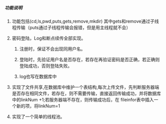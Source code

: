 ##### 功能说明
1. 功能包括(cd,ls,pwd,puts,gets,remove,mkdir) 其中gets和remove通过子线程传输（puts通过子线程传输会报错，但是用主线程就不会）

2. 密码登陆，Log和断点续传全部实现。

   1. 注册时，保证不会出现同用户名。

   2. 登陆时，先验证用户名是否存在，若存在再验证密码是否正确，若正确则登陆成功，否则登陆失败。

   3. log也写在数据库中

3. 实现了文件共享,在数据库中维护一个表结构,每次上传文件，先判断服务器端是否存在相同文件，若存在，则不需要传输，直接返回传输成功，并将数据库中的linkNum +1;若服务器端不存在，则传输成功后，在
fileinfor表中插入一个新的项，将linkNum=1

4. 实现了一个简单的线程池。

